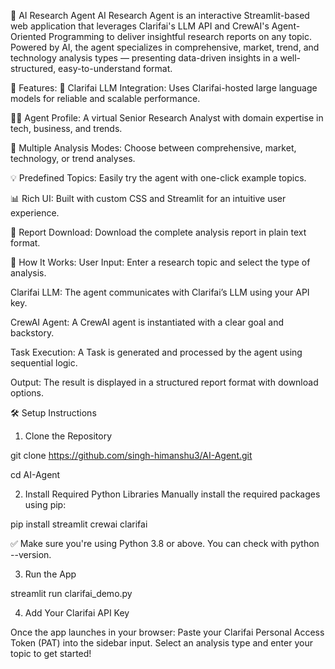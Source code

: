 🤖 AI Research Agent
AI Research Agent is an interactive Streamlit-based web application that leverages Clarifai's LLM API and CrewAI's Agent-Oriented Programming to deliver insightful research reports on any topic. Powered by AI, the agent specializes in comprehensive, market, trend, and technology analysis types — presenting data-driven insights in a well-structured, easy-to-understand format.


🚀 Features:
📌 Clarifai LLM Integration: Uses Clarifai-hosted large language models for reliable and scalable performance.

👨‍💼 Agent Profile: A virtual Senior Research Analyst with domain expertise in tech, business, and trends.

🎯 Multiple Analysis Modes: Choose between comprehensive, market, technology, or trend analyses.

💡 Predefined Topics: Easily try the agent with one-click example topics.

📊 Rich UI: Built with custom CSS and Streamlit for an intuitive user experience.

📁 Report Download: Download the complete analysis report in plain text format.




🧠 How It Works:
User Input: Enter a research topic and select the type of analysis.

Clarifai LLM: The agent communicates with Clarifai’s LLM using your API key.

CrewAI Agent: A CrewAI agent is instantiated with a clear goal and backstory.

Task Execution: A Task is generated and processed by the agent using sequential logic.

Output: The result is displayed in a structured report format with download options.



🛠️ Setup Instructions
1. Clone the Repository

git clone https://github.com/singh-himanshu3/AI-Agent.git

cd AI-Agent


2. Install Required Python Libraries
Manually install the required packages using pip:

pip install streamlit crewai clarifai


✅ Make sure you're using Python 3.8 or above. You can check with python --version.

3. Run the App


streamlit run clarifai_demo.py


4. Add Your Clarifai API Key


Once the app launches in your browser:
Paste your Clarifai Personal Access Token (PAT) into the sidebar input.
Select an analysis type and enter your topic to get started!


